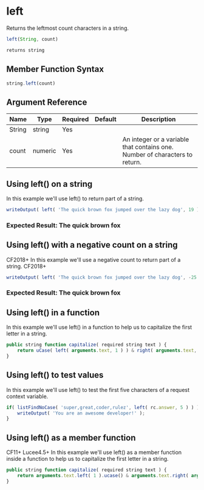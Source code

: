 # left

 Returns the leftmost count characters in a string.

```javascript
left(String, count)
```

```javascript
returns string
```

## Member Function Syntax

```javascript
string.left(count)
```

## Argument Reference

| Name | Type | Required | Default | Description |
| --- | --- | --- | --- | --- |
| String | string | Yes |  |  |
| count | numeric | Yes |  | An integer or a variable that contains one.<br /> Number of characters to return. |

## Using left() on a string

In this example we'll use left() to return part of a string.

```javascript
writeOutput( left( 'The quick brown fox jumped over the lazy dog', 19 ) );
```

### Expected Result: The quick brown fox

## Using left() with a negative count on a string

CF2018+ In this example we'll use a negative count to return part of a string. CF2018+

```javascript
writeOutput( left( 'The quick brown fox jumped over the lazy dog', -25 ) );
```

### Expected Result: The quick brown fox

## Using left() in a function

In this example we'll use left() in a function to help us to capitalize the first letter in a string.

```javascript
public string function capitalize( required string text ) {
	return uCase( left( arguments.text, 1 ) ) & right( arguments.text, len( arguments.text ) - 1 );
}
```

## Using left() to test values

In this example we'll use left() to test the first five characters of a request context variable.

```javascript
if( listFindNoCase( 'super,great,coder,rulez', left( rc.answer, 5 ) ) ) {
	writeOutput( 'You are an awesome developer!' );
}
```

## Using left() as a member function

CF11+ Lucee4.5+ In this example we'll use left() as a member function inside a function to help us to capitalize the first letter in a string.

```javascript
public string function capitalize( required string text ) {
	return arguments.text.left( 1 ).ucase() & arguments.text.right( arguments.text.len() - 1 );
}
```
